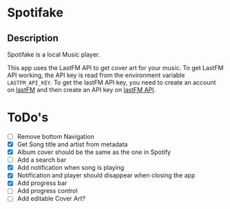 # Spotifake
## Description
Spotifake is a local Music player.

This app uses the LastFM API to get cover art for your music.
To get LastFM API working, the API key is read from the environment variable `LASTFM_API_KEY`.
To get the lastFM API key, you need to create an account on [lastFM](https://www.last.fm/api/account/create)
and then create an API key on [lastFM API](https://www.last.fm/api/).

# ToDo's
- [ ] Remove bottom Navigation
- [x] Get Song title and artist from metadata
- [x] Album cover should be the same as the one in Spotify
- [ ] Add a search bar
- [x] Add notification when song is playing
- [x] Notification and player should disappear when closing the app
- [x] Add progress bar
- [ ] Add progress control
- [ ] Add editable Cover Art?